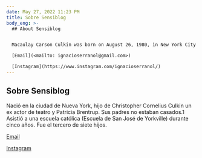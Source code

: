 ```yaml
---
date: May 27, 2022 11:23 PM
title: Sobre Sensiblog
body_eng: >-
  ## About Sensiblog


  Macaulay Carson Culkin was born on August 26, 1980, in New York City to Christopher Cornelius "Kit" Culkin, a former stage actor, and Patricia Brentrup, a native of North Dakota who met Kit in 1974 while working as a road traffic controller in Sundance, Wyoming. The couple soon relocated to.

  [Email](<mailto: ignacioserranol@gmail.com>)

  [Instagram](https://www.instagram.com/ignacioserranol/)
---
```

## Sobre Sensiblog

Nació en la ciudad de Nueva York, hijo de Christopher Cornelius Culkin un ex actor de teatro y Patricia Brentrup. Sus padres no estaban casados.1​ Asistió a una escuela católica (Escuela de San José de Yorkville) durante cinco años. Fue el tercero de siete hijos.

[Email](<mailto: ignacioserranol@gmail.com>)

[Instagram](https://www.instagram.com/ignacioserranol/)